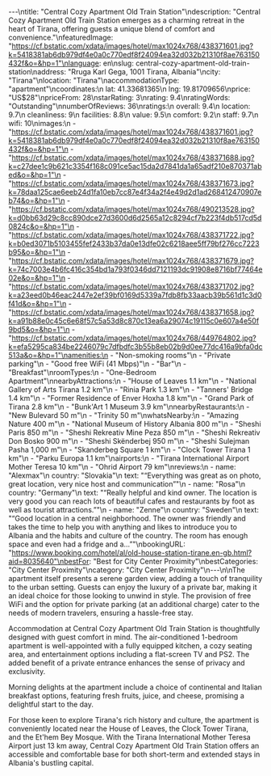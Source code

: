 ---\ntitle: "Central Cozy Apartment Old Train Station"\ndescription: "Central Cozy Apartment Old Train Station emerges as a charming retreat in the heart of Tirana, offering guests a unique blend of comfort and convenience."\nfeaturedImage: "https://cf.bstatic.com/xdata/images/hotel/max1024x768/438371601.jpg?k=5418381ab6db979df4e0a0c770edf8f24094ea32d032b21310f8ae763150432f&o=&hp=1"\nlanguage: en\nslug: central-cozy-apartment-old-train-station\naddress: "Rruga Karl Gega, 1001 Tirana, Albania"\ncity: "Tirana"\nlocation: "Tirana"\naccommodationType: "apartment"\ncoordinates:\n  lat: 41.33681365\n  lng: 19.81709656\nprice: "US$28"\npriceFrom: 28\nstarRating: 3\nrating: 9.4\nratingWords: "Outstanding"\nnumberOfReviews: 36\nratings:\n  overall: 9.4\n  location: 9.7\n  cleanliness: 9\n  facilities: 8.8\n  value: 9.5\n  comfort: 9.2\n  staff: 9.7\n  wifi: 10\nimages:\n  - "https://cf.bstatic.com/xdata/images/hotel/max1024x768/438371601.jpg?k=5418381ab6db979df4e0a0c770edf8f24094ea32d032b21310f8ae763150432f&o=&hp=1"\n  - "https://cf.bstatic.com/xdata/images/hotel/max1024x768/438371688.jpg?k=c27dee1c9b621c3354f168c091ce5ac15da2d7841da1a65adf210e870371abed&o=&hp=1"\n  - "https://cf.bstatic.com/xdata/images/hotel/max1024x768/438371673.jpg?k=78daa125cae6eeb24d1fa10eb7cc87e4f34a2f4e49d2d1ad268412470907eb74&o=&hp=1"\n  - "https://cf.bstatic.com/xdata/images/hotel/max1024x768/490213528.jpg?k=d0bb63d29c8cc890dce27d3600d6d2565a12c8294cf7b223f4db517cd5d0824c&o=&hp=1"\n  - "https://cf.bstatic.com/xdata/images/hotel/max1024x768/438371722.jpg?k=b0ed3071b5103455fef2433b37da0e13dfe02c6218aee5ff79bf276cc7223b95&o=&hp=1"\n  - "https://cf.bstatic.com/xdata/images/hotel/max1024x768/438371679.jpg?k=74c7003e4b6fc416c354bd1a793f0346dd7121193dc91908e8716bf77464e02e&o=&hp=1"\n  - "https://cf.bstatic.com/xdata/images/hotel/max1024x768/438371702.jpg?k=a23eed0b46eac2447e2ef39bf0169d5339a7fdb8fb33aacb39b561d1c3d0f41d&o=&hp=1"\n  - "https://cf.bstatic.com/xdata/images/hotel/max1024x768/438371658.jpg?k=a91b88e0c45c6e68f57c5a53d8c870c13ea6a29074c19115c0e607a4e50f9bd5&o=&hp=1"\n  - "https://cf.bstatic.com/xdata/images/hotel/max1024x768/449764802.jpg?k=efa5295ca834be2246079c7dfbdfc3b55b8eb02b9d0ee77dc416a9bfa0dc513a&o=&hp=1"\namenities:\n  - "Non-smoking rooms"\n  - "Private parking"\n  - "Good free WiFi (41 Mbps)"\n  - "Bar"\n  - "Breakfast"\nroomTypes:\n  - "One-Bedroom Apartment"\nnearbyAttractions:\n  - "House of Leaves 1.1 km"\n  - "National Gallery of Arts Tirana 1.2 km"\n  - "Rinia Park 1.3 km"\n  - "Tanners' Bridge 1.4 km"\n  - "Former Residence of Enver Hoxha 1.8 km"\n  - "Grand Park of Tirana 2.8 km"\n  - "Bunk'Art 1 Museum 3.9 km"\nnearbyRestaurants:\n  - "New Bulevard 50 m"\n  - "Trinity 50 m"\nwhatsNearby:\n  - "Amazing Nature 400 m"\n  - "National Museum of History Albania 800 m"\n  - "Sheshi Paris 850 m"\n  - "Sheshi Rekreativ Mine Peza 850 m"\n  - "Sheshi Rekreativ Don Bosko 900 m"\n  - "Sheshi Skënderbej 950 m"\n  - "Sheshi Sulejman Pasha 1,000 m"\n  - "Skanderbeg Square 1 km"\n  - "Clock Tower Tirana 1 km"\n  - "Parku Europa 1.1 km"\nairports:\n  - "Tirana International Airport Mother Teresa 10 km"\n  - "Ohrid Airport 79 km"\nreviews:\n  - name: "Alexmax"\n    country: "Slovakia"\n    text: "“Everything was great as on photo, great location, very nice host and communication”"\n  - name: "Rosa"\n    country: "Germany"\n    text: "“Really helpful and kind owner. The location is very good you can reach lots of beautiful cafes and restaurants by foot as well as tourist attractions.”"\n  - name: "Zenne"\n    country: "Sweden"\n    text: "“Good location in a central neighborhood. The owner was friendly and takes the time to help you with anything and likes to introduce you to Albania and the habits and culture of the country. The room has enough space and even had a fridge and a...”"\nbookingURL: "https://www.booking.com/hotel/al/old-house-station-tirane.en-gb.html?aid=8035640"\nbestFor: "Best for City Center Proximity"\nbestCategories: "City Center Proximity"\ncategory: "City Center Proximity"\n---\n\nThe apartment itself presents a serene garden view, adding a touch of tranquility to the urban setting. Guests can enjoy the luxury of a private bar, making it an ideal choice for those looking to unwind in style. The provision of free WiFi and the option for private parking (at an additional charge) cater to the needs of modern travelers, ensuring a hassle-free stay.

Accommodation at Central Cozy Apartment Old Train Station is thoughtfully designed with guest comfort in mind. The air-conditioned 1-bedroom apartment is well-appointed with a fully equipped kitchen, a cozy seating area, and entertainment options including a flat-screen TV and PS2. The added benefit of a private entrance enhances the sense of privacy and exclusivity.

Morning delights at the apartment include a choice of continental and Italian breakfast options, featuring fresh fruits, juice, and cheese, promising a delightful start to the day.

For those keen to explore Tirana's rich history and culture, the apartment is conveniently located near the House of Leaves, the Clock Tower Tirana, and the Et'hem Bey Mosque. With the Tirana International Mother Teresa Airport just 13 km away, Central Cozy Apartment Old Train Station offers an accessible and comfortable base for both short-term and extended stays in Albania's bustling capital.